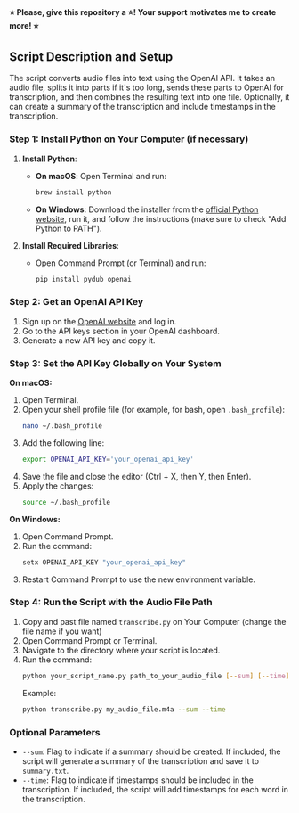#### ⭐ Please, give this repository a ⭐! Your support motivates me to create more! ⭐

## Script Description and Setup

The script converts audio files into text using the OpenAI API. It takes an audio file, splits it into parts if it's too long, sends these parts to OpenAI for transcription, and then combines the resulting text into one file. Optionally, it can create a summary of the transcription and include timestamps in the transcription.

### Step 1: Install Python on Your Computer (if necessary)

1. **Install Python**:
   - **On macOS**: Open Terminal and run:
     ```sh
     brew install python
     ```
   - **On Windows**: Download the installer from the [official Python website](https://www.python.org/downloads/windows/), run it, and follow the instructions (make sure to check "Add Python to PATH").


3. **Install Required Libraries**:
   - Open Command Prompt (or Terminal) and run:
     ```sh
     pip install pydub openai
     ```

### Step 2: Get an OpenAI API Key

1. Sign up on the [OpenAI website](https://platform.openai.com) and log in.
2. Go to the API keys section in your OpenAI dashboard.
3. Generate a new API key and copy it.

### Step 3: Set the API Key Globally on Your System

**On macOS:**
1. Open Terminal.
2. Open your shell profile file (for example, for bash, open `.bash_profile`):
   ```sh
   nano ~/.bash_profile
   ```
3. Add the following line:
   ```sh
   export OPENAI_API_KEY='your_openai_api_key'
   ```
4. Save the file and close the editor (Ctrl + X, then Y, then Enter).
5. Apply the changes:
   ```sh
   source ~/.bash_profile
   ```

**On Windows:**
1. Open Command Prompt.
2. Run the command:
   ```cmd
   setx OPENAI_API_KEY "your_openai_api_key"
   ```
3. Restart Command Prompt to use the new environment variable.

### Step 4: Run the Script with the Audio File Path

1. Copy and past file named `transcribe.py` on Your Computer (change the file name if you want)
2. Open Command Prompt or Terminal.
3. Navigate to the directory where your script is located.
4. Run the command:
   ```sh
   python your_script_name.py path_to_your_audio_file [--sum] [--time]
   ```
   Example:
   ```sh
   python transcribe.py my_audio_file.m4a --sum --time
   ```

### Optional Parameters

- `--sum`: Flag to indicate if a summary should be created. If included, the script will generate a summary of the transcription and save it to `summary.txt`.
- `--time`: Flag to indicate if timestamps should be included in the transcription. If included, the script will add timestamps for each word in the transcription.
